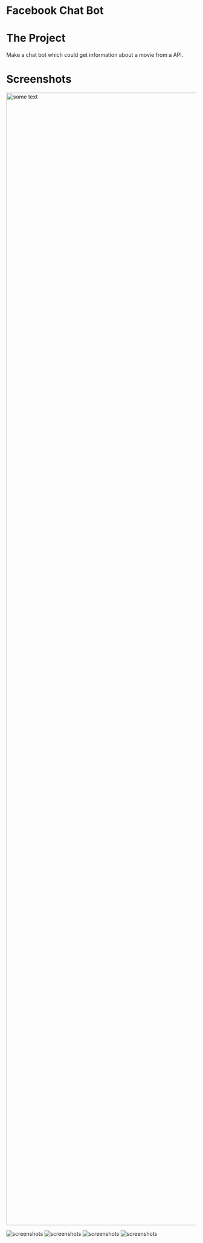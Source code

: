 
# Facebook Chat Bot

# The Project
Make a chat bot which could get information about a movie from a API.

# Screenshots
<img src="1.png" alt="some text"  width="3000" height="3000">

![screenshots](1.png)
![screenshots](2.png)
![screenshots](3.png)
![screenshots](4.png)

